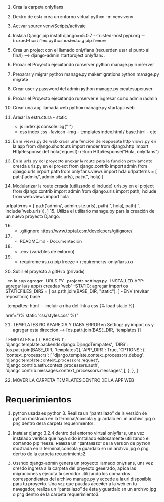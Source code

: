  1. Crea la carpeta onlyflans 
  2. Dentro de esta crea un entorno virtual
  python -m venv venv
  3. Activar 
  source venv/Scripts/activate
  4. Instala Django 
  pip install django==5.0.7 --trusted-host pypi.org --trusted-host files.pythonhosted.org
    pip freeze
  5. Crea un project con el llamado onlyflans (recuerden usar el punto al final) -->
  django-admin startproject onlyflans .
  6. Probar el Proyecto ejecutando runserver
  python manage.py runserver
  7. Preparar y migrar
  python manage.py makemigrations
  python manage.py migrate
  8. Crear user y password del admin
  python manage.py createsuperuser
  9. Probar el Proyecto ejecutando runserver e ingresar como admin
  /admin
  10. Crear una app llamada web
  python manage.py startapp web

  11. Armar la estructura
    - static
        - js index.js console.log(" ")
        - css index.css
        -favicon
        -img
    - templates index.html  / base.html
    - etc

  12. En la views.py de web crear una función de respuesta http 
  views.py en la app
from django.shortcuts import render
from django.http import HttpResponse
def hola(request):
  return HttpResponse("Hola, onlyflans")



  13. En la urls.py del proyecto anexar la route para la función previamente creada
urls.py en el project
from django.contrib import admin
from django.urls import path
from onlyflans.views import hola
urlpatterns = [
  path('admin/', admin.site.urls),
  path('', hola)
]
  14. Modularizar la route creada (utilizando el include)
urls.py en el project
from django.contrib import admin
from django.urls import path, include
from web.views import hola

urlpatterns = [
    path('admin/', admin.site.urls),
    path('', hola),
    path('', include('web.urls')),
]
  15. Utiliza el utilitario manage.py para la creación de un nuevo proyecto Django.

  16. - .gitignore
  https://www.toptal.com/developers/gitignore/

  17. - README.md - Documentación

  18. - .env (variables de entorno)
  
  19. - requirements.txt
  pip freeze > requirements-onlyflans.txt
  20. Subir el proyecto a gitHub (privado)

-en la app agregar
  -URLS.PY 
-projecto settings.py
    -INSTALLED APP: agregar la/s app/s creadas
    'web'
    -STATIC: agregar
    import os
    STATICFILES_DIRS = [
        os.path.join(BASE_DIR, "static"),
    ]
-.ENV (revisar repositorio)
 base

-tempaltes: html ---incluir arriba del link a css
{% load static %}

  href="{% static 'css/styles.css' %}"


21. TEMPLATES NO APARECIA Y DABA ERROR
en Settings.py 
import os
y agregar esta direccion --> [os.path.join(BASE_DIR, 'templates')]


TEMPLATES = [
    {
        'BACKEND': 'django.template.backends.django.DjangoTemplates',
        'DIRS': [os.path.join(BASE_DIR, 'templates')],
        'APP_DIRS': True,
        'OPTIONS': {
            'context_processors': [
                'django.template.context_processors.debug',
                'django.template.context_processors.request',
                'django.contrib.auth.context_processors.auth',
                'django.contrib.messages.context_processors.messages',
            ],
        },
    },
]

22. MOVER LA CARPETA TEMPLATES DENTRO DE LA APP WEB

# Requerimientos
1. python usada es python 3. Realiza un “pantallazo” de la versión de python mostrada en la terminal/consola y guardalo en un archivo jpg o png dentro de la carpeta requerimiento1.

2. Instalar django 3.2.4 dentro del entorno virtual onlyflans, una vez instalado verifica que 
haya sido instalado exitosamente utilizando el comando pip freeze. Realiza un 
“pantallazo” de la versión de python mostrada en la terminal/consola y guardalo en un 
archivo jpg o png dentro de la carpeta requerimiento2.

3. Usando django-admin genera un proyecto llamado onlyflans, una vez creado ingresa 
a la carpeta del proyecto generado, aplica las migraciones y ejecuta tu servidor 
utilizando los comandos correspondientes del archivo manage.py y accede a la url 
disponible para tu proyecto. Una vez que puedas acceder a la web en tu navegador, 
realiza un “pantallazo” de ésta y guardalo en un archivo jpg o png dentro de la carpeta
requerimiento3.
